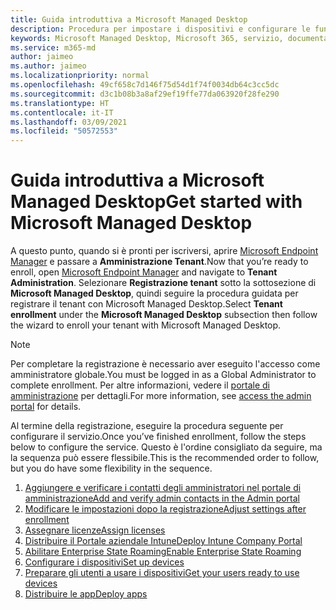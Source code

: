 ```yaml
---
title: Guida introduttiva a Microsoft Managed Desktop
description: Procedura per impostare i dispositivi e configurare le funzionalità di Azure per lavorare con il servizio
keywords: Microsoft Managed Desktop, Microsoft 365, servizio, documentazione
ms.service: m365-md
author: jaimeo
ms.author: jaimeo
ms.localizationpriority: normal
ms.openlocfilehash: 49cf658c7d146f75d54d1f74f0034db64c3cc5dc
ms.sourcegitcommit: d3c1b08b3a8af29ef19ffe77da063920f28fe290
ms.translationtype: HT
ms.contentlocale: it-IT
ms.lasthandoff: 03/09/2021
ms.locfileid: "50572553"
---
```

# <a name="get-started-with-microsoft-managed-desktop"></a><span data-ttu-id="0436e-104">Guida introduttiva a Microsoft Managed Desktop</span><span class="sxs-lookup"><span data-stu-id="0436e-104">Get started with Microsoft Managed Desktop</span></span>

<span data-ttu-id="0436e-105">A questo punto, quando si è pronti per iscriversi, aprire [Microsoft Endpoint Manager](https://endpoint.microsoft.com/) e passare a **Amministrazione Tenant**.</span><span class="sxs-lookup"><span data-stu-id="0436e-105">Now that you’re ready to enroll, open [Microsoft Endpoint Manager](https://endpoint.microsoft.com/) and navigate to **Tenant Administration**.</span></span> <span data-ttu-id="0436e-106">Selezionare **Registrazione tenant** sotto la sottosezione di **Microsoft Managed Desktop**, quindi seguire la procedura guidata per registrare il tenant con Microsoft Managed Desktop.</span><span class="sxs-lookup"><span data-stu-id="0436e-106">Select **Tenant enrollment** under the **Microsoft Managed Desktop** subsection then follow the wizard to enroll your tenant with Microsoft Managed Desktop.</span></span>

> [!NOTE]
> <span data-ttu-id="0436e-107">Per completare la registrazione è necessario aver eseguito l'accesso come amministratore globale.</span><span class="sxs-lookup"><span data-stu-id="0436e-107">You must be logged in as a Global Administrator to complete enrollment.</span></span> <span data-ttu-id="0436e-108">Per altre informazioni, vedere il [portale di amministrazione](access-admin-portal.md) per dettagli.</span><span class="sxs-lookup"><span data-stu-id="0436e-108">For more information, see [access the admin portal](access-admin-portal.md) for details.</span></span>

<span data-ttu-id="0436e-109">Al termine della registrazione, eseguire la procedura seguente per configurare il servizio.</span><span class="sxs-lookup"><span data-stu-id="0436e-109">Once you’ve finished enrollment, follow the steps below to configure the service.</span></span> <span data-ttu-id="0436e-110">Questo è l'ordine consigliato da seguire, ma la sequenza può essere flessibile.</span><span class="sxs-lookup"><span data-stu-id="0436e-110">This is the recommended order to follow, but you do have some flexibility in the sequence.</span></span> 

1. [<span data-ttu-id="0436e-111">Aggiungere e verificare i contatti degli amministratori nel portale di amministrazione</span><span class="sxs-lookup"><span data-stu-id="0436e-111">Add and verify admin contacts in the Admin portal</span></span>](add-admin-contacts.md)
2. [<span data-ttu-id="0436e-112">Modificare le impostazioni dopo la registrazione</span><span class="sxs-lookup"><span data-stu-id="0436e-112">Adjust settings after enrollment</span></span>](conditional-access.md)
3. [<span data-ttu-id="0436e-113">Assegnare licenze</span><span class="sxs-lookup"><span data-stu-id="0436e-113">Assign licenses</span></span>](assign-licenses.md)
4. [<span data-ttu-id="0436e-114">Distribuire il Portale aziendale Intune</span><span class="sxs-lookup"><span data-stu-id="0436e-114">Deploy Intune Company Portal</span></span>](company-portal.md)
5. [<span data-ttu-id="0436e-115">Abilitare Enterprise State Roaming</span><span class="sxs-lookup"><span data-stu-id="0436e-115">Enable Enterprise State Roaming</span></span>](enterprise-state-roaming.md)
6. [<span data-ttu-id="0436e-116">Configurare i dispositivi</span><span class="sxs-lookup"><span data-stu-id="0436e-116">Set up devices</span></span>](set-up-devices.md)
7. [<span data-ttu-id="0436e-117">Preparare gli utenti a usare i dispositivi</span><span class="sxs-lookup"><span data-stu-id="0436e-117">Get your users ready to use devices</span></span>](get-started-devices.md)
8. [<span data-ttu-id="0436e-118">Distribuire le app</span><span class="sxs-lookup"><span data-stu-id="0436e-118">Deploy apps</span></span>](deploy-apps.md)
